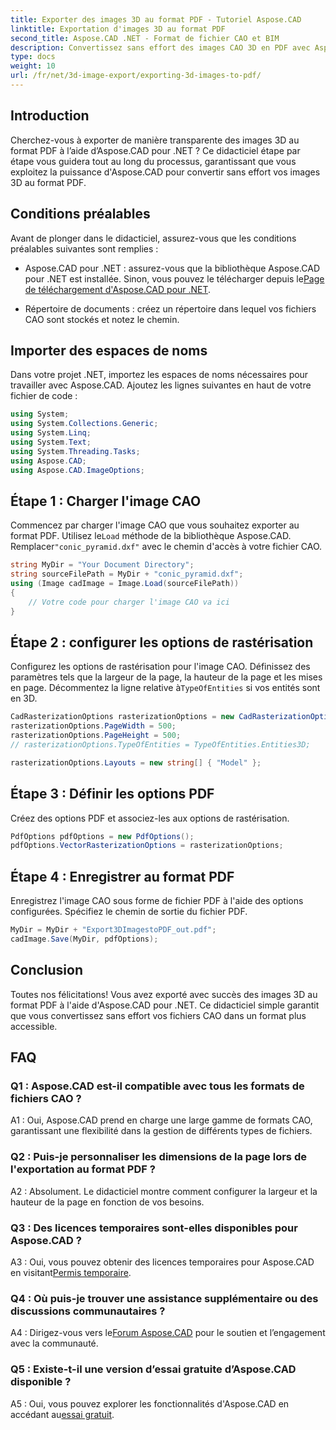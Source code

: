 ```yaml
---
title: Exporter des images 3D au format PDF - Tutoriel Aspose.CAD
linktitle: Exportation d'images 3D au format PDF
second_title: Aspose.CAD .NET - Format de fichier CAO et BIM
description: Convertissez sans effort des images CAO 3D en PDF avec Aspose.CAD pour .NET. Suivez notre didacticiel étape par étape pour une exportation PDF transparente.
type: docs
weight: 10
url: /fr/net/3d-image-export/exporting-3d-images-to-pdf/
---
```

## Introduction

Cherchez-vous à exporter de manière transparente des images 3D au format PDF à l’aide d’Aspose.CAD pour .NET ? Ce didacticiel étape par étape vous guidera tout au long du processus, garantissant que vous exploitez la puissance d'Aspose.CAD pour convertir sans effort vos images 3D au format PDF.

## Conditions préalables

Avant de plonger dans le didacticiel, assurez-vous que les conditions préalables suivantes sont remplies :

-  Aspose.CAD pour .NET : assurez-vous que la bibliothèque Aspose.CAD pour .NET est installée. Sinon, vous pouvez le télécharger depuis le[Page de téléchargement d'Aspose.CAD pour .NET](https://releases.aspose.com/cad/net/).

- Répertoire de documents : créez un répertoire dans lequel vos fichiers CAO sont stockés et notez le chemin.

## Importer des espaces de noms

Dans votre projet .NET, importez les espaces de noms nécessaires pour travailler avec Aspose.CAD. Ajoutez les lignes suivantes en haut de votre fichier de code :

```csharp
using System;
using System.Collections.Generic;
using System.Linq;
using System.Text;
using System.Threading.Tasks;
using Aspose.CAD;
using Aspose.CAD.ImageOptions;
```

## Étape 1 : Charger l'image CAO

 Commencez par charger l'image CAO que vous souhaitez exporter au format PDF. Utilisez le`Load` méthode de la bibliothèque Aspose.CAD. Remplacer`"conic_pyramid.dxf"` avec le chemin d'accès à votre fichier CAO.

```csharp
string MyDir = "Your Document Directory";
string sourceFilePath = MyDir + "conic_pyramid.dxf";
using (Image cadImage = Image.Load(sourceFilePath))
{
    // Votre code pour charger l'image CAO va ici
}
```

## Étape 2 : configurer les options de rastérisation

 Configurez les options de rastérisation pour l'image CAO. Définissez des paramètres tels que la largeur de la page, la hauteur de la page et les mises en page. Décommentez la ligne relative à`TypeOfEntities` si vos entités sont en 3D.

```csharp
CadRasterizationOptions rasterizationOptions = new CadRasterizationOptions();
rasterizationOptions.PageWidth = 500;
rasterizationOptions.PageHeight = 500;
// rasterizationOptions.TypeOfEntities = TypeOfEntities.Entities3D;

rasterizationOptions.Layouts = new string[] { "Model" };
```

## Étape 3 : Définir les options PDF

Créez des options PDF et associez-les aux options de rastérisation.

```csharp
PdfOptions pdfOptions = new PdfOptions();
pdfOptions.VectorRasterizationOptions = rasterizationOptions;
```

## Étape 4 : Enregistrer au format PDF

Enregistrez l'image CAO sous forme de fichier PDF à l'aide des options configurées. Spécifiez le chemin de sortie du fichier PDF.

```csharp
MyDir = MyDir + "Export3DImagestoPDF_out.pdf";
cadImage.Save(MyDir, pdfOptions);
```

## Conclusion

Toutes nos félicitations! Vous avez exporté avec succès des images 3D au format PDF à l'aide d'Aspose.CAD pour .NET. Ce didacticiel simple garantit que vous convertissez sans effort vos fichiers CAO dans un format plus accessible.

## FAQ

### Q1 : Aspose.CAD est-il compatible avec tous les formats de fichiers CAO ?

A1 : Oui, Aspose.CAD prend en charge une large gamme de formats CAO, garantissant une flexibilité dans la gestion de différents types de fichiers.

### Q2 : Puis-je personnaliser les dimensions de la page lors de l'exportation au format PDF ?

A2 : Absolument. Le didacticiel montre comment configurer la largeur et la hauteur de la page en fonction de vos besoins.

### Q3 : Des licences temporaires sont-elles disponibles pour Aspose.CAD ?

 A3 : Oui, vous pouvez obtenir des licences temporaires pour Aspose.CAD en visitant[Permis temporaire](https://purchase.aspose.com/temporary-license/).

### Q4 : Où puis-je trouver une assistance supplémentaire ou des discussions communautaires ?

 A4 : Dirigez-vous vers le[Forum Aspose.CAD](https://forum.aspose.com/c/cad/19) pour le soutien et l’engagement avec la communauté.

### Q5 : Existe-t-il une version d’essai gratuite d’Aspose.CAD disponible ?

 A5 : Oui, vous pouvez explorer les fonctionnalités d'Aspose.CAD en accédant au[essai gratuit](https://releases.aspose.com/).